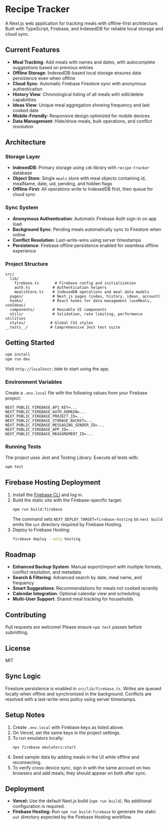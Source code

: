 # Recipe Tracker

A Next.js web application for tracking meals with offline-first architecture. Built with TypeScript, Firebase, and IndexedDB for reliable local storage and cloud sync.

## Current Features
- **Meal Tracking**: Add meals with names and dates, with autocomplete suggestions based on previous entries
- **Offline Storage**: IndexedDB-based local storage ensures data persistence even when offline
- **Cloud Sync**: Automatic Firebase Firestore sync with anonymous authentication
- **History View**: Chronological listing of all meals with edit/delete capabilities
- **Ideas View**: Unique meal aggregation showing frequency and last cooked date
- **Mobile-Friendly**: Responsive design optimized for mobile devices
- **Data Management**: Hide/show meals, bulk operations, and conflict resolution

## Architecture

### Storage Layer
- **IndexedDB**: Primary storage using `idb` library with `recipe-tracker` database
- **Object Store**: Single `meals` store with meal objects containing id, mealName, date, uid, pending, and hidden flags
- **Offline-First**: All operations write to IndexedDB first, then queue for cloud sync

### Sync System
- **Anonymous Authentication**: Automatic Firebase Auth sign-in on app load
- **Background Sync**: Pending meals automatically sync to Firestore when online
- **Conflict Resolution**: Last-write-wins using server timestamps
- **Persistence**: Firebase offline persistence enabled for seamless offline experience

### Project Structure
```
src/
  lib/
    firebase.ts       # Firebase config and initialization
    auth.ts          # Authentication helpers
    mealsStore.ts    # IndexedDB operations and meal data models
  pages/             # Next.js pages (index, history, ideas, account)
  hooks/             # React hooks for data management (useMeals, useIdeas)
  components/        # Reusable UI components
  utils/             # Validation, rate limiting, performance utilities
  styles/           # Global CSS styles
__tests__/          # Comprehensive Jest test suite
```

## Getting Started
```bash
npm install
npm run dev
```
Visit `http://localhost:3000` to start using the app.

### Environment Variables
Create a `.env.local` file with the following values from your Firebase project:
```
NEXT_PUBLIC_FIREBASE_API_KEY=...
NEXT_PUBLIC_FIREBASE_AUTH_DOMAIN=...
NEXT_PUBLIC_FIREBASE_PROJECT_ID=...
NEXT_PUBLIC_FIREBASE_STORAGE_BUCKET=...
NEXT_PUBLIC_FIREBASE_MESSAGING_SENDER_ID=...
NEXT_PUBLIC_FIREBASE_APP_ID=...
NEXT_PUBLIC_FIREBASE_MEASUREMENT_ID=...
```

### Running Tests
The project uses Jest and Testing Library. Execute all tests with:
```bash
npm test
```

## Firebase Hosting Deployment
1. Install the [Firebase CLI](https://firebase.google.com/docs/cli) and log in.
2. Build the static site with the Firebase-specific target:
   ```bash
   npm run build:firebase
   ```
   The command sets `NEXT_DEPLOY_TARGET=firebase-hosting` so `next build` emits the `out` directory required by Firebase Hosting.
3. Deploy to Firebase Hosting:
   ```bash
   firebase deploy --only hosting
   ```

## Roadmap
- **Enhanced Backup System**: Manual export/import with multiple formats, conflict resolution, and metadata
- **Search & Filtering**: Advanced search by date, meal name, and frequency
- **Smart Suggestions**: Recommendations for meals not cooked recently
- **Calendar Integration**: Optional calendar view and scheduling
- **Multi-User Support**: Shared meal tracking for households

## Contributing
Pull requests are welcome! Please ensure `npm test` passes before submitting.

## License
MIT

## Sync Logic
Firestore persistence is enabled in `src/lib/firebase.ts`. Writes are queued locally when offline and synchronized in the background. Conflicts are resolved with a last-write-wins policy using server timestamps.

## Setup Notes
1. Create `.env.local` with Firebase keys as listed above.
2. On Vercel, set the same keys in the project settings.
3. To run emulators locally:
   ```bash
   npx firebase emulators:start
   ```
4. Seed sample data by adding meals in the UI while offline and reconnecting.
5. To verify cross-device sync, sign in with the same account on two browsers and add meals; they should appear on both after sync.

## Deployment
- **Vercel:** Use the default Next.js build (`npm run build`). No additional configuration is required.
- **Firebase Hosting:** Run `npm run build:firebase` to generate the static `out` directory expected by the Firebase Hosting workflow.
